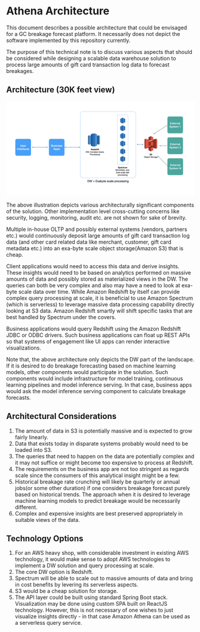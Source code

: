 # Athena Architecture

This document describes a possible architecture that could be envisaged for a GC breakage forecast platform. It necessarily
does not depict the software implemented by this repository currently. 

The purpose of this technical note is to discuss various aspects that should be considered while designing a scalable 
data warehouse solution to process large amounts of gift card transaction log data to forecast breakages.

## Architecture (30K feet view)

<img src="assets/athena-architecture.png" width="1280px" alt="Athena Architecture" />

The above illustration depicts various architecturally significant components of the solution. Other implementation level
cross-cutting concerns like security, logging, monitoring, audit etc. are not shown for sake of brevity.

Multiple in-house OLTP and possibly external systems (vendors, partners etc.) would continuously deposit large amounts 
of gift card transaction log data (and other card related data like merchant, customer, gift card metadata etc.) into 
an exa-byte scale object storage(Amazon S3) that is cheap.

Client applications would need to access this data and derive insights. These insights would need to be based on analytics
performed on massive amounts of data and possibly stored as materialized views in the DW. The queries can both be very complex
and also may have a need to look at exa-byte scale data over time. While Amazon Redshift by itself can provide complex
query processing at scale, it is beneficial to use Amazon Spectrum (which is serverless) to leverage massive data processing
capability directly looking at S3 data. Amazon Redshift smartly will shift specific tasks that are best handled by Spectrum
under the covers.

Business applications would query Redshift using the Amazon Redshift JDBC or ODBC drivers. Such business applications
can float up REST APIs so that systems of engagement like UI apps can render interactive visualizations.

Note that, the above architecture only depicts the DW part of the landscape. If it is desired to do breakage forecasting
based on machine learning models, other components would participate in the solution. Such components would include 
infrastructure for model training, continuous learning pipelines and model inference serving. In that case, business apps
would ask the model inference serving component to calculate breakage forecasts.

## Architectural Considerations
1. The amount of data in S3 is potentially massive and is expected to grow fairly linearly.
2. Data that exists today in disparate systems probably would need to be loaded into S3.
3. The queries that need to happen on the data are potentially complex and it may not suffice or might become too 
expensive to process at Redshift. 
4. The requirements on the business app are not too stringent as regards scale since the consumers of this analytical
insight might be a few. 
5. Historical breakage rate crunching will likely be quarterly or annual jobs(or some other duration) if one considers
breakage forecast purely based on historical trends. The approach when it is desired to leverage machine learning
models to predict breakage would be necessarily different.
6. Complex and expensive insights are best preserved appropriately in suitable views of the data.

## Technology Options
1. For an AWS heavy shop, with considerable investment in existing AWS technology, it would make sense to adopt AWS technologies
to implement a DW solution and query processing at scale. 
2. The core DW option is Redshift. 
3. Spectrum will be able to scale out to massive amounts of data and bring in cost benefits by levering its serverless aspects. 
4. S3 would be a cheap solution for storage. 
5. The API layer could be built using standard Spring Boot stack. Visualization may be done using custom SPA built
on ReactJS technology. However, this is not necessary of one wishes to just visualize insights directly - in that case
Amazon Athena can be used as a serverless query service.

